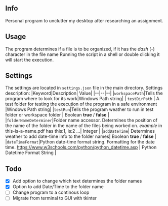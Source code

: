 ## Info
Personal program to unclutter my desktop after researching an assignment.

## Usage
The program determines if a file is to be organized, if it has the *dash* (-) character in the file name
Running the script in a shell or double clicking it will start the execution.

## Settings
The settings are located in `settings.json` file in the main directory.
Settings description:
|Keyword|Description| Value|
|--|--|--|
|`workspacePath`|Tells the program where to look for its work|Windows Path string|
| `testDirPath` | A test folder for testing the execution of the program in a safe environment |Windows Path string|
|`testRun`|Tells the program weather to run in test folder or workspace folder | Boolean **true** / **false** |
|`folderNameDeterminer`|Folder name accessor. Determines the position of the name of the folder in the name of the files being worked on. *example* in this-is-a-name.pdf has this:1, is:2 ...| Integer |
|`addDateTime`| Determines weather to add date-time info to the folder names| Boolean **true** / **false** |
|`dateTimeFormat`|Python date-time format string. Formatting for the date time. https://www.w3schools.com/python/python_datetime.asp | Python Datetime Format String |

## Todo

 - [X] Add option to change which text determines the folder names
 - [X] Option to add Date/Time to the folder name
 - [ ] Change program to a continous loop
 - [ ] Migrate from terminal to GUI with tkinter
